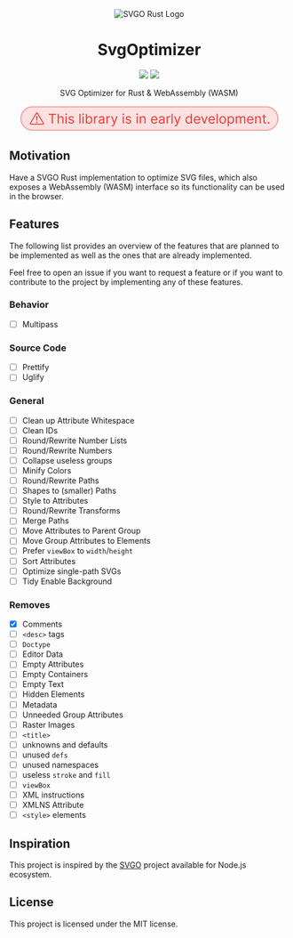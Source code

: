 <div align="center" dir="auto">
    <img src="https://via.placeholder.com/50" alt="SVGO Rust Logo"/>
</div>

<h1 align="center" tabindex="-1" class="heading-element" dir="auto">SvgOptimizer</h1>

<p align="center">
  <a href="https://crates.io/crates/svgo" target="_blank"><img src="https://img.shields.io/crates/v/svgo"/></a>
  <a href="https://docs.rs/svgo" target="_blank"><img src="https://img.shields.io/docsrs/svgo/0.1.0"/></a>
</p>

<p align="center">
    SVG Optimizer for Rust & WebAssembly (WASM)
</p>

<p align="center" dir="auto">
    <img src="assets/early_development.svg" alt="Early development notice"/>
</p>

## Motivation

Have a SVGO Rust implementation to optimize SVG files, which also exposes a WebAssembly (WASM) interface
so its functionality can be used in the browser.

## Features

The following list provides an overview of the features that are planned to be
implemented as well as the ones that are already implemented.

Feel free to open an issue if you want to request a feature or if you want to
contribute to the project by implementing any of these features.

### Behavior

- [ ] Multipass

### Source Code

- [ ] Prettify
- [ ] Uglify

### General

- [ ] Clean up Attribute Whitespace
- [ ] Clean IDs
- [ ] Round/Rewrite Number Lists
- [ ] Round/Rewrite Numbers
- [ ] Collapse useless groups
- [ ] Minify Colors
- [ ] Round/Rewrite Paths
- [ ] Shapes to (smaller) Paths
- [ ] Style to Attributes
- [ ] Round/Rewrite Transforms
- [ ] Merge Paths
- [ ] Move Attributes to Parent Group
- [ ] Move Group Attributes to Elements
- [ ] Prefer `viewBox` to `width`/`height`
- [ ] Sort Attributes
- [ ] Optimize single-path SVGs
- [ ] Tidy Enable Background

### Removes

- [x] Comments
- [ ] `<desc>` tags
- [ ] `Doctype`
- [ ] Editor Data
- [ ] Empty Attributes
- [ ] Empty Containers
- [ ] Empty Text
- [ ] Hidden Elements
- [ ] Metadata
- [ ] Unneeded Group Attributes
- [ ] Raster Images
- [ ] `<title>`
- [ ] unknowns and defaults
- [ ] unused `defs`
- [ ] unused namespaces
- [ ] useless `stroke` and `fill`
- [ ] `viewBox`
- [ ] XML instructions
- [ ] XMLNS Attribute
- [ ] `<style>` elements

## Inspiration

This project is inspired by the [SVGO](https://svgo.dev) project available for Node.js ecosystem.

## License

This project is licensed under the MIT license.
